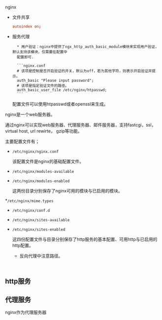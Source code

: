 nginx

* 文件共享

  ```nginx.conf
  autoindex on;
  ```

* 服务代理


        * 用户验证：nginx中提供了ngx_http_auth_basic_module模块来实现用户验证，默认支持该模块，仅需要在配置中
        配置即可.

        ```nginx.conf
        # 该项是控制是否开启验证的开关，默认为off，若为其他字符，则表示开启验证并提示。
        auth_basic "Please input password"; 
        # 该项是指定验证文件的路径。
        auth_basic_user_file /etc/nginx/htpasswd;
        ```
  
  配置文件可以使用htpasswd或者openssl来生成。

    
nginx是一个web服务器。



通过nginx可以实现web服务器、代理服务器、邮件服务器，支持fastcgi，ssl，virtual host, url rewirte， gzip等功能。


主要配置文件有；

* `/etc/nginx/nginx.conf`

	该配置文件是nginx的基础配置文件。
	
* `/etc/nginx/modules-available`
* `/etc/nginx/modules-enabled`

	这两份目录分别保存了nginx可用的模块与已启用的模块。
	
*`/etc/nginx/mime.types`
* `/etc/nginx/conf.d`
* `/etc/nginx/sites-available`
* `/etc/nginx/sites-enabled`

	这四份配置文件与目录分别保存了http服务的基本配置、可用http与已启用的http配置。
	
	
	* 反向代理中注意路径。

```


```
	
	
## http服务

## 代理服务

nginx作为代理服务器
